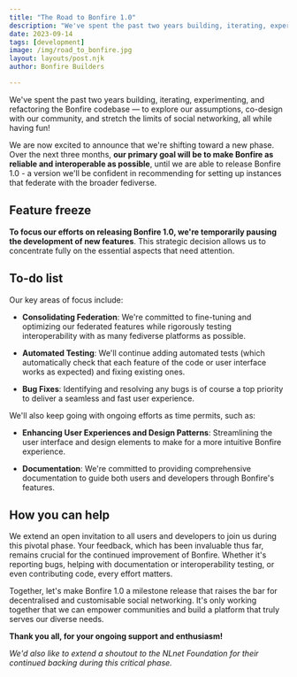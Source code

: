 ```yaml
---
title: "The Road to Bonfire 1.0"
description: "We've spent the past two years building, iterating, experimenting, and refactoring the Bonfire codebase — to explore our assumptions, co-design with our community, and stretch the limits of social networking, all while having fun!"
date: 2023-09-14
tags: [development]
image: /img/road_to_bonfire.jpg
layout: layouts/post.njk
author: Bonfire Builders

--- 
```


We've spent the past two years building, iterating, experimenting, and refactoring the Bonfire codebase — to explore our assumptions, co-design with our community, and stretch the limits of social networking, all while having fun! 

We are now excited to announce that we're shifting toward a new phase. Over the next three months, **our primary goal will be to make Bonfire as reliable and interoperable as possible**, until we are able to release Bonfire 1.0 - a version we'll be confident in recommending for setting up instances that federate with the broader fediverse.


## Feature freeze 

**To focus our efforts on releasing Bonfire 1.0, we're temporarily pausing the development of new features**. This strategic decision allows us to concentrate fully on the essential aspects that need attention.

## To-do list 

Our key areas of focus include:

- **Consolidating Federation**: We're committed to fine-tuning and optimizing our federated features while rigorously testing interoperability with as many fediverse platforms as possible.

- **Automated Testing**: We'll continue adding automated tests (which automatically check that each feature of the code or user interface works as expected) and fixing existing ones.

- **Bug Fixes**: Identifying and resolving any bugs is of course a top priority to deliver a seamless and fast user experience.

We'll also keep going with ongoing efforts as time permits, such as:

- **Enhancing User Experiences and Design Patterns**: Streamlining the user interface and design elements to make for a more intuitive Bonfire experience.

- **Documentation**: We're committed to providing comprehensive documentation to guide both users and developers through Bonfire's features.


## How you can help

We extend an open invitation to all users and developers to join us during this pivotal phase. Your feedback, which has been invaluable thus far, remains crucial for the continued improvement of Bonfire. Whether it's reporting bugs, helping with documentation or interoperability testing, or even contributing code, every effort matters.

Together, let's make Bonfire 1.0 a milestone release that raises the bar for decentralised and customisable social networking. It's only working together that we can empower communities and build a platform that truly serves our diverse needs. 

**Thank you all, for your ongoing support and enthusiasm!**

*We'd also like to extend a shoutout to the NLnet Foundation for their continued backing during this critical phase.*
